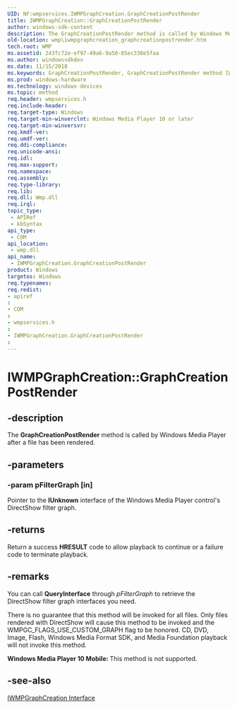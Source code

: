 ```yaml
---
UID: NF:wmpservices.IWMPGraphCreation.GraphCreationPostRender
title: IWMPGraphCreation::GraphCreationPostRender
author: windows-sdk-content
description: The GraphCreationPostRender method is called by Windows Media Player after a file has been rendered.
old-location: wmp\iwmpgraphcreation_graphcreationpostrender.htm
tech.root: WMP
ms.assetid: 243fc72e-ef97-49a6-9a50-05ec338e5faa
ms.author: windowssdkdev
ms.date: 11/15/2018
ms.keywords: GraphCreationPostRender, GraphCreationPostRender method [Windows Media Player], GraphCreationPostRender method [Windows Media Player],IWMPGraphCreation interface, IWMPGraphCreation interface [Windows Media Player],GraphCreationPostRender method, IWMPGraphCreation.GraphCreationPostRender, IWMPGraphCreation::GraphCreationPostRender, IWMPGraphCreationGraphCreationPostRenderdeprecated, wmp.iwmpgraphcreation_graphcreationpostrender, wmpservices/IWMPGraphCreation::GraphCreationPostRender
ms.prod: windows-hardware
ms.technology: windows-devices
ms.topic: method
req.header: wmpservices.h
req.include-header: 
req.target-type: Windows
req.target-min-winverclnt: Windows Media Player 10 or later
req.target-min-winversvr: 
req.kmdf-ver: 
req.umdf-ver: 
req.ddi-compliance: 
req.unicode-ansi: 
req.idl: 
req.max-support: 
req.namespace: 
req.assembly: 
req.type-library: 
req.lib: 
req.dll: Wmp.dll
req.irql: 
topic_type:
 - APIRef
 - kbSyntax
api_type:
 - COM
api_location:
 - wmp.dll
api_name:
 - IWMPGraphCreation.GraphCreationPostRender
product: Windows
targetos: Windows
req.typenames: 
req.redist: 
- apiref
: 
- COM
: 
- wmpservices.h
: 
- IWMPGraphCreation.GraphCreationPostRender
: 
---
```


# IWMPGraphCreation::GraphCreationPostRender


## -description


The <b>GraphCreationPostRender</b> method is called by Windows Media Player after a file has been rendered.


## -parameters




### -param pFilterGraph [in]

Pointer to the <b>IUnknown</b> interface of the Windows Media Player control's DirectShow filter graph.


## -returns



Return a success <b>HRESULT</b> code to allow playback to continue or a failure code to terminate playback.




## -remarks



You can call <b>QueryInterface</b> through <i>pFilterGraph</i> to retrieve the DirectShow filter graph interfaces you need.

There is no guarantee that this method will be invoked for all files.  Only files rendered with DirectShow will cause this method to be invoked and the WMPGC_FLAGS_USE_CUSTOM_GRAPH flag to be honored. CD, DVD, Image, Flash, Windows Media Format SDK, and Media Foundation playback will not invoke this method.


<b>Windows Media Player 10 Mobile: </b>This method is not supported.




## -see-also




<a href="https://msdn.microsoft.com/80d6f1f0-10c9-4e60-9bb7-556e340730a8">IWMPGraphCreation Interface</a>
 

 

